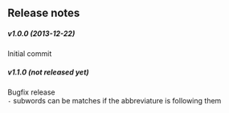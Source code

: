 Release notes
-------------
##### v1.0.0 (2013-12-22)
Initial commit

##### v1.1.0 (not released yet)
Bugfix release  
`-` subwords can be matches if the abbreviature is following them  
